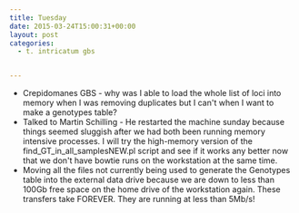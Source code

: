 ```yaml
---
title: Tuesday
date: 2015-03-24T15:00:31+00:00
layout: post
categories:
  - t. intricatum gbs


---
```

  * Crepidomanes GBS - why was I able to load the whole list of loci into memory when I was removing duplicates but I can't when I want to make a genotypes table?
  * Talked to Martin Schilling - He restarted the machine sunday because things seemed sluggish after we had both been running memory intensive processes. I will try the high-memory version of the find\_GT\_in\_all\_samplesNEW.pl script and see if it works any better now that we don't have bowtie runs on the workstation at the same time.
  * Moving all the files not currently being used to generate the Genotypes table into the external data drive because we are down to less than 100Gb free space on the home drive of the workstation again. These transfers take FOREVER. They are running at less than 5Mb/s!
